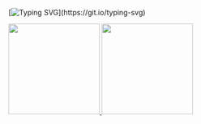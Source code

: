  [![Typing SVG](https://readme-typing-svg.herokuapp.com?color=%2336BCF7&center=true&vCenter=true&width=600&lines=Olá!+👋+Me+chamo+Brenda+Assunção.;+Sejam+bem+vindos+ao+meu+perfil!;+Sou+formada+em+Ciência+da+Computação.;+Atualmente+atuo+como+desenvolvedora+Back-End.)](https://git.io/typing-svg)
 <div>
  <a href="https://github.com/brenda-programmer">
  <img height="180em" src="https://github-readme-stats.vercel.app/api?username=brenda-programmer&show_icons=true&theme=dracula&include_all_commits=true&count_private=true"/>
  <img height="180em" src="https://github-readme-stats.vercel.app/api/top-langs/?username=brenda-programmer&layout=compact&langs_count=7&theme=dracula"/>
</div>
  
